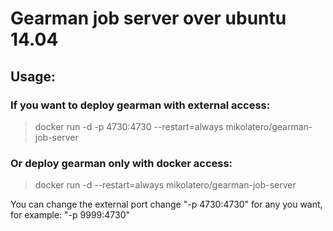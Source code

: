 # Gearman job server over ubuntu 14.04

## Usage:

### If you want to deploy gearman with external access:
> docker run -d -p 4730:4730 --restart=always mikolatero/gearman-job-server  

### Or deploy gearman only with docker access:
> docker run -d --restart=always mikolatero/gearman-job-server  


You can change the external port change "-p 4730:4730" for any you want, for example: "-p 9999:4730" 
